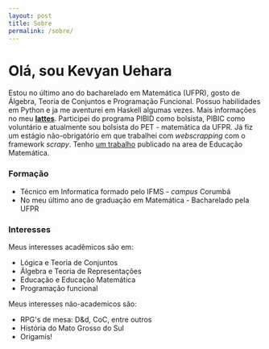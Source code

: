 ```yaml
---
layout: post
title: Sobre
permalink: /sobre/
---
```


# Olá, sou Kevyan Uehara

Estou no último ano do bacharelado em Matemática (UFPR), gosto de Álgebra, Teoria de Conjuntos e Programação Funcional. Possuo habilidades em Python e ja me aventurei em Haskell algumas vezes. Mais informações no meu [__lattes__](http://lattes.cnpq.br/0913977570427665). Participei do programa PIBID  como bolsista, PIBIC como voluntário e atualmente sou bolsista do PET - matemática da UFPR. Já fiz um estágio não-obrigatório em que trabalhei com _webscrapping_ com o framework _scrapy_. Tenho [um trabalho](https://www.researchgate.net/publication/360721618_ANALISE_DE_ERROS_EM_QUESTOES_DE_SIMPLIFICACAO_DE_EXPRESSOES_ALGEBRICAS) publicado na area de Educação Matemática.

### Formação

* Técnico em Informatica formado pelo IFMS - _campus_ Corumbá
* No meu último ano de graduação em Matemática - Bacharelado pela UFPR

### Interesses

Meus interesses acadêmicos são em:

* Lógica e Teoria de Conjuntos
* Álgebra e Teoria de Representações
* Educação e Educação Matemática
* Programação funcional

Meus interesses não-academicos são:

* RPG's de mesa: D&d, CoC, entre outros
* História do Mato Grosso do Sul
* Origamis!


